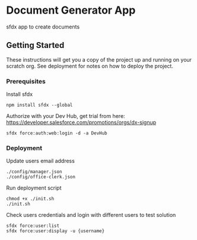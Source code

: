 # Document Generator App

sfdx app to create documents

## Getting Started

These instructions will get you a copy of the project up and running on your scratch org. See deployment for notes on how to deploy the project.

### Prerequisites

Install sfdx

```
npm install sfdx --global
```

Authorize with your Dev Hub, get trial from here: 
https://developer.salesforce.com/promotions/orgs/dx-signup

```
sfdx force:auth:web:login -d -a DevHub
```

### Deployment

Update users email address

```
./config/manager.json 
./config/office-clerk.json
```

Run deployment script

```
chmod +x ./init.sh
./init.sh
```

Check users credentials and login with different users to test solution

```
sfdx force:user:list
sfdx force:user:display -u {username}
```
